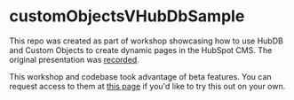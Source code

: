 # customObjectsVHubDbSample

This repo was created as part of workshop showcasing how to use HubDB and Custom Objects to create dynamic pages in the HubSpot CMS. The original presentation was [recorded](https://my.demio.com/recording/hjJi4sEA).

This workshop and codebase took advantage of beta features. You can request access to them at [this page](https://developers.hubspot.com/private-betas) if you'd like to try this out on your own.
